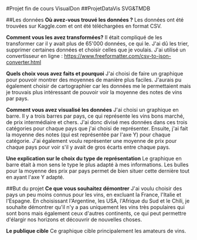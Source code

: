 #Projet fin de cours VisualDon
##ProjetDataVis SVG&TMDB

##Les données
**Où avez-vous trouvé les données ?**
Les données ont été trouvées sur Kaggle.com et ont été téléchargées en format CSV.

**Comment vous les avez transformées?**
Il était compliqué de les transformer car il y avait plus de 65'000 données, ce qui le. J'ai dû les trier, supprimer certaines données et choisir celles que je voulais. J'ai utilisé un convertisseur en ligne : https://www.freeformatter.com/csv-to-json-converter.html

**Quels choix vous avez faits et pourquoi**
J'ai choisi de faire un graphique pour pouvoir montrer des moyennes de manière plus faciles. J'aurais pu également choisir de cartographier car les données me le permettaient mais je trouvais plus intéressant de pouvoir voir la moyenne des notes de vins par pays.

**Comment vous avez visualisé les données**
J'ai choisi un graphique en barre. Il y a trois barres par pays, ce qui représente les vins bons marché, de prix intermédiaire et chers. J'ai donc divisé mes données dans ces trois catégories pour chaque pays que j'ai choisi de représenter. Ensuite, j'ai fait la moyenne des notes (qui est représentée par l'axe Y) pour chaque catégorie. J'ai également voulu représenter une moyenne de prix pour chaque pays pour voir s'il y avait de gros écarts entre chaque pays.

**Une explication sur le choix du type de représentation**
Le graphique en barre était à mon sens le type le plus adapté à mes informations. Les bulles pour la moyenne des prix par pays permet de bien situer cette dernière tout en ayant l'axe Y adapté. 


##But du projet
**Ce que vous souhaitez démontrer**
J'ai voulu choisir des pays un peu moins connus pour les vins, en excluant la France, l'Italie et l'Espagne. En choisissant l'Argentine, les USA, l'Afrique du Sud et le Chili, je souhaite démontrer qu'il n'y a pas uniquement les vins très populaires qui sont bons mais également ceux d'autres continents, ce qui peut permettre d'élargir nos horizons et découvrir de nouvelles choses.

**Le publique cible**
Ce graphique cible principalement les amateurs de vins.
